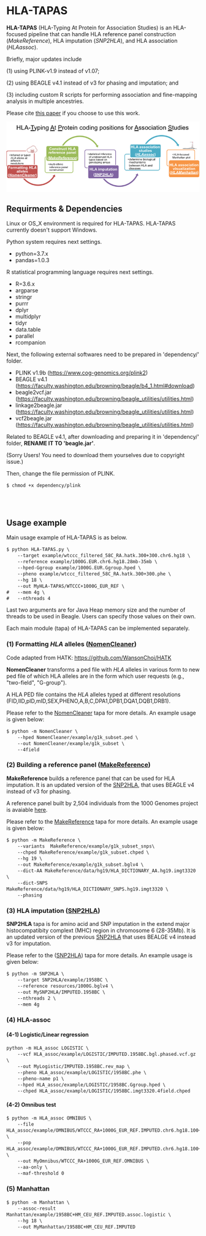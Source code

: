 # HLA-TAPAS
**HLA-TAPAS** (HLA-Typing At Protein for Association Studies) is an HLA-focused pipeline that can handle HLA reference panel construction (*MakeReference*), HLA imputation (*SNP2HLA*), and HLA association (*HLAassoc*).

Briefly, major updates include 

(1) using PLINK-v1.9 instead of v1.07; 

(2) using BEAGLE v4.1 instead of v3 for phasing and imputation; and 

(3) including custom R scripts for performing association and fine-mapping analysis in multiple ancestries. 

Please cite [this paper](https://www.medrxiv.org/content/10.1101/2020.07.16.20155606v1) if you choose to use this work.

<img src="./resources/HLA-TAPAS-pipeline.png">


## Requirments & Dependencies

Linux or OS_X environment is required for HLA-TAPAS. HLA-TAPAS currently doesn't support Windows.

Python system requires next settings.
- python=3.7.x
- pandas=1.0.3

R statistical programming language requires next settings.
- R=3.6.x
- argparse
- stringr
- purrr
- dplyr
- multidplyr
- tidyr
- data.table
- parallel
- rcompanion

Next, the following external softwares need to be prepared in 'dependency/' folder.
- PLINK v1.9b (https://www.cog-genomics.org/plink2)
- BEAGLE v4.1 (https://faculty.washington.edu/browning/beagle/b4_1.html#download)
- beagle2vcf.jar (https://faculty.washington.edu/browning/beagle_utilities/utilities.html)
- linkage2beagle.jar (https://faculty.washington.edu/browning/beagle_utilities/utilities.html)
- vcf2beagle.jar (https://faculty.washington.edu/browning/beagle_utilities/utilities.html)

Related to BEAGLE v4.1, after downloading and preparing it in 'dependency/' folder, **RENAME IT TO 'beagle.jar'**.

(Sorry Users! You need to download them yourselves due to copyright issue.)

Then, change the file permission of PLINK.
```
$ chmod +x dependency/plink
```

<br>
<br>


## Usage example

Main usage example of HLA-TAPAS is as below.

```
$ python HLA-TAPAS.py \
    --target example/wtccc_filtered_58C_RA.hatk.300+300.chr6.hg18 \
    --reference example/1000G.EUR.chr6.hg18.28mb-35mb \
    --hped-Ggroup example/1000G.EUR.Ggroup.hped \
    --pheno example/wtccc_filtered_58C_RA.hatk.300+300.phe \
    --hg 18 \
    --out MyHLA-TAPAS/WTCCC+1000G_EUR_REF \
#   --mem 4g \
#   --nthreads 4
```
Last two arguments are for Java Heap memory size and the number of threads to be used in Beagle. Users can specify those values on their own.

Each main module (tapa) of HLA-TAPAS can be implemented separately.

### (1) Formatting *HLA* alleles ([NomenCleaner](./NomenCleaner))

Code adapted from HATK: https://github.com/WansonChoi/HATK

**NomenCleaner** transforms a ped file with *HLA* alleles in various form to new ped file of which HLA alleles are in the form which user requests (e.g., "two-field", "G-group").

A HLA PED file contains the *HLA* alleles typed at different resolutions (FID,IID,pID,mID,SEX,PHENO,A,B,C,DPA1,DPB1,DQA1,DQB1,DRB1).

Please refer to the [NomenCleaner](./NomenCleaner) tapa for more details. An example usage is given below:

```
$ python -m NomenCleaner \
    --hped NomenCleaner/example/g1k_subset.ped \
    --out NomenCleaner/example/g1k_subset \
    --4field
```

### (2) Building a reference panel ([MakeReference](./MakeReference))
**MakeReference** builds a reference panel that can be used for HLA imputation. It is an updated version of the [SNP2HLA](http://software.broadinstitute.org/mpg/snp2hla/), that uses BEAGLE v4 instead of v3 for phasing.

A reference panel built by 2,504 individuals from the 1000 Genomes project is avaiable [here](./resources). 

Please refer to the [MakeReference](./MakeReference) tapa for more details. An example usage is given below:
```
$ python -m MakeReference \
    --variants  MakeReference/example/g1k_subset_snps\
    --chped MakeReference/example/g1k_subset.chped \
    --hg 19 \
    --out MakeReference/example/g1k_subset.bglv4 \
    --dict-AA MakeReference/data/hg19/HLA_DICTIONARY_AA.hg19.imgt3320 \
    --dict-SNPS MakeReference/data/hg19/HLA_DICTIONARY_SNPS.hg19.imgt3320 \
    --phasing
```

### (3) HLA imputation ([SNP2HLA](./SNP2HLA))
**SNP2HLA** tapa is for amino acid and SNP imputation in the extend major histocompatibity complext (MHC) region in chromosome 6 (28-35Mb). It is an updated version of the previous [SNP2HLA](http://software.broadinstitute.org/mpg/snp2hla/) that uses BEALGE v4 instead v3 for imputation.

Please refer to the ([SNP2HLA](./SNP2HLA)) tapa for more details. An example usage is given below:

```
$ python -m SNP2HLA \
    --target SNP2HLA/example/1958BC \
    --reference resources/1000G.bglv4 \
    --out MySNP2HLA/IMPUTED.1958BC \
    --nthreads 2 \
    --mem 4g
```

### (4) HLA-assoc

#### (4-1) Logistic/Linear regression
```
python -m HLA_assoc LOGISTIC \
    --vcf HLA_assoc/example/LOGISTIC/IMPUTED.1958BC.bgl.phased.vcf.gz \
    --out MyLogistic/IMPUTED.1958BC.rev_map \
    --pheno HLA_assoc/example/LOGISTIC/1958BC.phe \
    --pheno-name p1 \
    --hped HLA_assoc/example/LOGISTIC/1958BC.Ggroup.hped \
    --chped HLA_assoc/example/LOGISTIC/1958BC.imgt3320.4field.chped
```

#### (4-2) Omnibus test
```
$ python -m HLA_assoc OMNIBUS \
    --file HLA_assoc/example/OMNIBUS/WTCCC_RA+1000G_EUR_REF.IMPUTED.chr6.hg18.100+100 \
    --pop HLA_assoc/example/OMNIBUS/WTCCC_RA+1000G_EUR_REF.IMPUTED.chr6.hg18.100+100.pop \
    --out MyOmnibus/WTCCC_RA+1000G_EUR_REF.OMNIBUS \
    --aa-only \
    --maf-threshold 0
```

### (5) Manhattan
```
$ python -m Manhattan \
    --assoc-result Manhattan/example/1958BC+HM_CEU_REF.IMPUTED.assoc.logistic \
    --hg 18 \
    --out MyManhattan/1958BC+HM_CEU_REF.IMPUTED
```

<br>
<br>


<!-- 
## Development Log

(2020.04.30.) 

[MakeReference_v2]
    
- refined dependency checkings.
- introduced two tricks, (1) ATtrick and (2) redefineBP, to make Beagle framework work with binary markers.
- File conversion from PLINK to VCF format in 'PREPARE' code block.
- Phasing with Beagle 4.1 is now available.


[SNP2HLA]
- modified the way to convert target PLINK SNP data to VCF file.
- modified bash command for imputation and its execution way(os.system() -> subprocess.run()).

[NomenCleaner]
- disjointly integrated NomenCleaner as a package.
- Upgraded parts have been applied.


(2020.05.01)

[HLA_assoc]
- introduced reverse-mapping module which Yang requested in the recent mail(2020.04.26 00:22).
- introduced PLINK logistic regression for association test.

(2020.05.02.)

[HLA-TAPAS]
- All (1) NomenCleaner, (2) MakeReference(v2, Beagle4.1), (3) SNP2HLA(Python version, Beagle4.1) and (4) HLA_assoc have been integrated in 'HLA-TAPAS.py' main pipeline.
- succeeded in the 1st whole implementations of those functions with 'example/' data.
 -->

